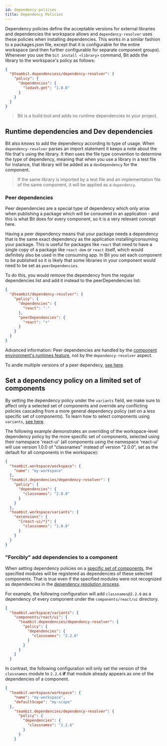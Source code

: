```yaml
---
id: dependency-policies
title: Dependency Policies
---
```

Dependency policies define the acceptable versions for external libraries and dependencies the workspace allows and `dependency-resolver` uses these policies when installing dependencies. This works in a similar fashion to a packages.json file, except that it is configurable for the entire workspace (and then further configurable for separate component groups).
Whenever you use the `bit install <library>` command, Bit adds the library to the workspace's policy as follows:

```json
{
  "@teambit.dependenciess/dependency-resolver": {
    "policy": {
      "dependencies": {
        "lodash.get": "1.0.0"
      }
    }
  }
}
```

> Bit is a build tool and adds no runtime dependencies to your project.


## Runtime dependencies and Dev dependencies

Bit also knows to add the dependency according to type of usage. When `dependency-resolver` parses an import statement it keeps a note about the file that's using the library. It then uses the file type convention to determine the type of dependency, meaning that when you use a library in a test file for instance, that library will be added as a `devDependency` for the component.

> If the same library is imported by a test file and an implementation file of the same component, it will be applied as a `dependency`.

### Peer dependencies

Peer dependencies are a special type of dependency which only arise when publishing a package which will be consumed in an application - and this is what Bit does for every component, so it is a very relevant concept here. 

Having a peer dependency means that your package needs a dependency that is the same exact dependency as the application installing/consuming your package. This is useful for packages like `react` that need to have a single copy of a package like `react-dom` or `react` itself, which would definitely also be used in the consuming app.
In Bit you set each component to be published so it is likely that some libraries in your component would need to be set as `peerDependencies`. 

To do this, you would remove the dependency from the regular dependencies list and add it instead to the peerDependencies list:

```json
{
  "@teambit/dependency-resolver": {
    "policy": {
      "dependencies": {
        "react": "-"
      },
      "peerDependencies": {
        "react": "+"
      }
    }
  }
}
```

Advanced information: Peer dependencies are handled by the [component environment's runtimes feature](/docs/environment/overview#manage-components-runtime), not by the `dependency-resolver` aspect.

To andle multiple versions of a peer dependecy, [see here](/docs/faq/multiple-peer-dep-versions).

## Set a dependency policy on a limited set of components

By setting the dependency policy under the `variants` field, we make sure to affect only a selected set of components and override any conflicting policies cascading from a more general dependency policy (set on a less specific set of components). To learn how to select components using `variants`, [see here](docs/variants/overview).

The following example demonstrates an overriding of the workspace-level dependency policy by the more specific set of components, selected using their namespace 'react-ui' (all components using the namespace 'react-ui' will use version 1.0.0 of "classnames" instead of version "2.0.0", set as the default for all components in the workspace):

```json
{
  "teambit.workspace/workspace": {
    "name": "my-workspace"
  },
  "teambit.dependencies/dependency-resolver": {
    "policy": {
      "dependencies": {
        "classnames": "2.0.0"
      }
    }
  },
  "teambit.workspace/variants": {
    "extensions": {
      "{react-ui/*}": {
        "classnames": "1.0.0"
      }
    }
  }
}
```


### "Forcibly" add dependencies to a component
When setting dependency policies on a [specific set of components](/docs/dependencies/overview#set-a-dependency-policy-on-a-limited-set-of-components), the specified modules will be registered as dependencies of these selected components. That is true even if the specified modules were not recognized as dependencies in the [dependency resolution process](/docs/dependencies/overview#dependency-resolution).

For example, the following configuration will add `classnames@2.2.6` as a dependency of every component under the `components/react/ui` directory.

```json
{
  "teambit.workspace/variants": {
    "components/react/ui": {
      "teambit.dependencies/dependency-resolver": {
        "policy": {
          "dependencies": {
            "classnames": "2.2.6"
          }
        }
      }
    }
  }
```

In contrast, the following configuration will only set the version of the `classnames` module to `2.2.6` __if__ that module already appears as one of the dependencies of a component.

```json
{
  "teambit.workspace/workspace": {
    "name": "my-workspace",
    "defaultScope": "my-scope"
  },
    "teambit.dependencies/dependency-resolver": {
      "policy": {
        "dependencies": {
          "classnames": "2.2.6"
        }
      }
    }
```
